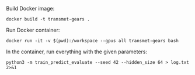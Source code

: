 Build Docker image:
```shell
docker build -t transmet-gears .
```

Run Docker container:
```shell
docker run -it -v $(pwd):/workspace --gpus all transmet-gears bash
```

In the container, run everything with the given parameters:
```shell
python3 -m train_predict_evaluate --seed 42 --hidden_size 64 > log.txt 2>&1
```
